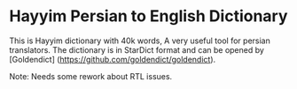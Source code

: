# Hayyim Persian to English Dictionary

This is Hayyim dictionary with 40k words, A very useful tool for persian translators. 
The dictionary is in StarDict format and can be opened by [Goldendict] (https://github.com/goldendict/goldendict).

Note: Needs some rework about RTL issues.
